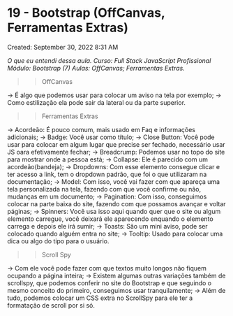 # 19 - Bootstrap (OffCanvas, Ferramentas Extras)

Created: September 30, 2022 8:31 AM

*O que eu entendi dessa aula. 
Curso: Full Stack JavaScript Profissional
Módulo: Bootstrap (7)
Aulas: OffCanvas; Ferramentas Extras.*

>>OffCanvas

→ É algo que podemos usar para colocar um aviso na tela por exemplo;
→ Como estilização ela pode sair da lateral ou da parte superior.

>>Ferramentas Extras

→ Acordeão: É pouco comum, mais usado em Faq e informações adicionais;
→ Badge: Você usar como título;
→ Close Button: Você pode usar para colocar em algum lugar que precise ser fechado, necessário usar JS oara efetivamente fechar;
→ Breadcrump: Podemos usar no topo do site para mostrar onde a pessoa está;
→ Collapse: Ele é parecido com um acordeão(bandeja);
→ Dropdowns: Com esse elemento consegue clicar e ter acesso a link, tem o dropdown padrão, que foi o que utilizaram na documentação;
→ Model: Com isso, você vai fazer com que apareça uma tela personalizada na tela, fazendo com que você confirme ou não, mudanças em um documento;
→ Pagination: Com isso, conseguimos colocar na parte baixa do site, fazendo com que possamos avançar e voltar páginas;
→ Spinners: Você usa isso aqui quando quer que o site ou algum elemento carregue, você deixará ele aparecendo enquando o elemento carrega e depois ele irá sumir;
→ Toasts: São um mini aviso, pode ser colocado quando alguém entra no site;
→ Tooltip: Usado para colocar uma dica ou algo do tipo para o usuário. 

>>Scroll Spy

→ Com ele você pode fazer com que textos muito longos não fiquem ocupando a página inteira;
→ Existem algumas outras variações também de scrollspy, que podemos conferir no site do Bootstrap e que seguindo o mesmo conceito do primeiro, conseguimos usar tranquilamente;
→ Além de tudo, podemos colocar um CSS extra no ScrollSpy para ele ter a formatação de scroll por si só.